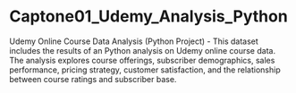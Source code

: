 # Captone01_Udemy_Analysis_Python
Udemy Online Course Data Analysis (Python Project) - This dataset includes the results of an Python analysis on Udemy online course data. The analysis explores course offerings, subscriber demographics, sales performance, pricing strategy, customer satisfaction, and the relationship between course ratings and subscriber base.
